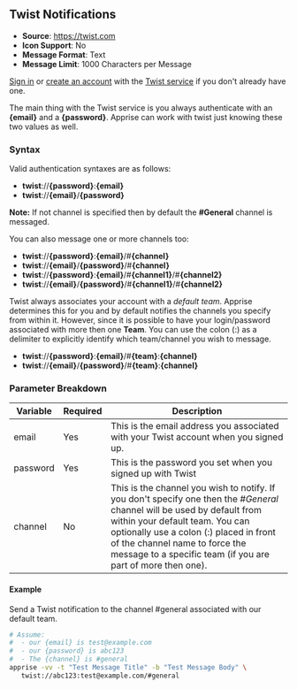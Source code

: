 ## Twist Notifications
* **Source**: https://twist.com
* **Icon Support**: No
* **Message Format**: Text
* **Message Limit**: 1000 Characters per Message

[Sign in](https://twist.com/login) or [create an account](https://twist.com/signup) with the [Twist service](https://twist.com) if you don't already have one.

The main thing with the Twist service is you always authenticate with an **{email}** and a **{password}**. Apprise can work with twist just knowing these two values as well.

### Syntax
Valid authentication syntaxes are as follows:
* **twist**://**{password}**:**{email}**
* **twist**://**{email}**/**{password}**

**Note:** If not channel is specified then by default the **#General** channel is messaged.

You can also message one or more channels too:
* **twist**://**{password}**:**{email}**/#**{channel}**
* **twist**://**{email}**/**{password}**/#**{channel}**
* **twist**://**{password}**:**{email}**/#**{channel1}**/#**{channel2}**
* **twist**://**{email}**/**{password}**/#**{channel1}**/#**{channel2}**

Twist always associates your account with a *default team*.  Apprise determines this for you and by default notifies the channels you specify from within it. However, since it is possible to have your login/password associated with more then one **Team**. You can use the colon (:) as a delimiter to explicitly identify which team/channel you wish to message.

* **twist**://**{password}**:**{email}**/#**{team}**:**{channel}**
* **twist**://**{email}**/**{password}**/#**{team}**:**{channel}**

### Parameter Breakdown
| Variable    | Required | Description
| ----------- | -------- | -----------
| email       | Yes      | This is the email address you associated with your Twist account when you signed up.
| password    | Yes      | This is the password you set when you signed up with Twist
| channel     | No       | This is the channel you wish to notify.  If you don't specify one then the *#General* channel will be used by default from within your default team.  You can optionally use a colon (:) placed in front of the channel name to force the message to a specific team (if you are part of more then one).

#### Example
Send a Twist notification to the channel #general associated with our default team.
```bash
# Assume:
#  - our {email} is test@example.com
#  - our {password} is abc123
#  - The {channel} is #general
apprise -vv -t "Test Message Title" -b "Test Message Body" \
   twist://abc123:test@example.com/#general
```

